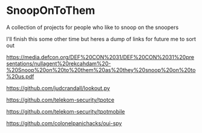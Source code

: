 # SnoopOnToThem
A collection of projects for people who like to snoop on the snoopers


I'll finish this some other time but heres a dump of links for future me to sort out

https://media.defcon.org/DEF%20CON%2031/DEF%20CON%2031%20presentations/nullagent%20rekcahdam%20-%20Snoop%20on%20to%20them%20as%20they%20snoop%20on%20to%20us.pdf

https://github.com/judcrandall/lookout.py

https://github.com/telekom-security/tpotce

https://github.com/telekom-security/tpotmobile

https://github.com/colonelpanichacks/oui-spy
